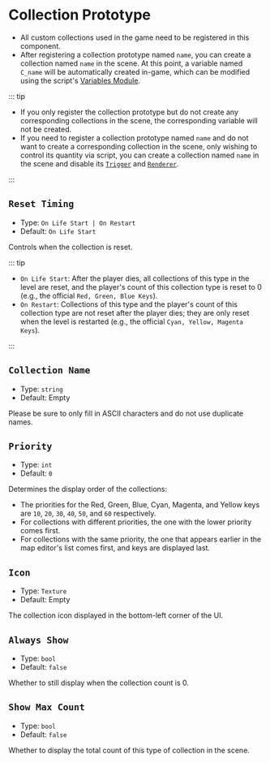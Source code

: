 # Collection Prototype

- All custom collections used in the game need to be registered in this component.
- After registering a collection prototype named `name`, you can create a collection named `name` in the scene. At this point, a variable named `C_name` will be automatically created in-game, which can be modified using the script's [Variables Module](https://github.com/Withered-Flower-0422/BST/blob/main/_Typings/gameApi/modules/variables.d.ts).

::: tip

- If you only register the collection prototype but do not create any corresponding collections in the scene, the corresponding variable will not be created.
- If you need to register a collection prototype named `name` and do not want to create a corresponding collection in the scene, only wishing to control its quantity via script, you can create a collection named `name` in the scene and disable its [`Trigger`](../item/trigger) and [`Renderer`](../item/renderer).

:::

## `Reset Timing`

- Type: `On Life Start | On Restart`
- Default: `On Life Start`

Controls when the collection is reset.

::: tip

- `On Life Start`: After the player dies, all collections of this type in the level are reset, and the player's count of this collection type is reset to 0 (e.g., the official `Red, Green, Blue Keys`).
- `On Restart`: Collections of this type and the player's count of this collection type are not reset after the player dies; they are only reset when the level is restarted (e.g., the official `Cyan, Yellow, Magenta Keys`).

:::

## `Collection Name`

- Type: `string`
- Default: Empty

Please be sure to only fill in ASCII characters and do not use duplicate names.

## `Priority`

- Type: `int`
- Default: `0`

Determines the display order of the collections:

- The priorities for the Red, Green, Blue, Cyan, Magenta, and Yellow keys are `10`, `20`, `30`, `40`, `50`, and `60` respectively.
- For collections with different priorities, the one with the lower priority comes first.
- For collections with the same priority, the one that appears earlier in the map editor's list comes first, and keys are displayed last.

## `Icon`

- Type: `Texture`
- Default: Empty

The collection icon displayed in the bottom-left corner of the UI.

## `Always Show`

- Type: `bool`
- Default: `false`

Whether to still display when the collection count is 0.

## `Show Max Count`

- Type: `bool`
- Default: `false`

Whether to display the total count of this type of collection in the scene.
